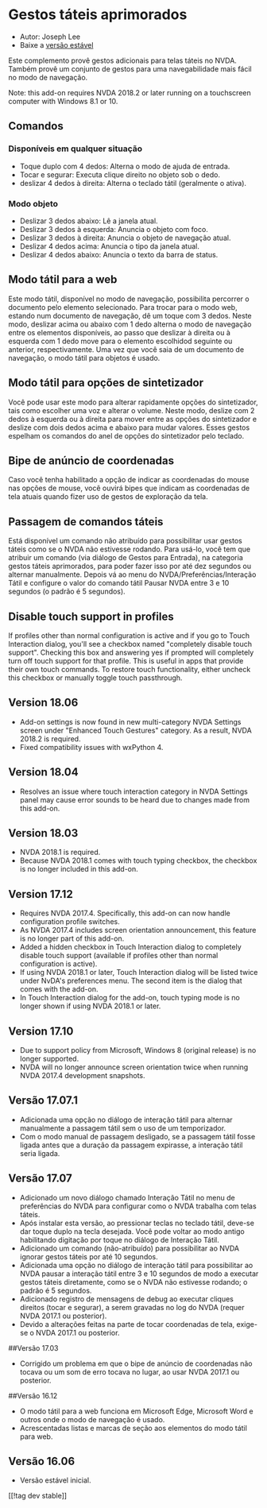 # Gestos táteis aprimorados #

* Autor: Joseph Lee
* Baixe a [versão estável][1]

Este complemento provê gestos adicionais para telas táteis no NVDA. Também
provê um conjunto de gestos para uma navegabilidade mais fácil no modo de
navegação.

Note: this add-on requires NVDA 2018.2 or later running on a touchscreen
computer with Windows 8.1 or 10.

## Comandos

### Disponíveis em qualquer situação

* Toque duplo com 4 dedos: Alterna o modo de ajuda de entrada.
* Tocar e segurar: Executa clique direito no objeto sob o dedo.
* deslizar 4 dedos à direita: Alterna o teclado tátil (geralmente o ativa).

### Modo objeto

* Deslizar 3 dedos abaixo: Lê a janela atual.
* Deslizar 3 dedos à esquerda: Anuncia o objeto com foco.
* Deslizar 3 dedos à direita: Anuncia o objeto de navegação atual.
* Deslizar 4 dedos acima: Anuncia o tipo da janela atual.
* Deslizar 4 dedos abaixo: Anuncia o texto da barra de status.

## Modo tátil para a web

Este modo tátil, disponível no modo de navegação, possibilita percorrer o
documento pelo elemento selecionado. Para trocar para o modo web, estando
num documento de navegação, dê um toque com 3 dedos. Neste modo, deslizar
acima ou abaixo com 1 dedo alterna o modo de navegação entre os elementos
disponíveis, ao passo que deslizar à direita ou à esquerda com 1 dedo move
para o elemento escolhidod seguinte ou anterior, respectivamente. Uma vez
que você saia de um documento de navegação, o modo tátil para objetos é
usado.

## Modo tátil para opções de sintetizador

Você pode usar este modo para alterar rapidamente opções do sintetizador,
tais como escolher uma voz e alterar o volume. Neste modo, deslize com 2
dedos à esquerda ou à direita para mover entre as opções do sintetizador e
deslize com dois dedos acima e abaixo para mudar valores. Esses gestos
espelham os comandos do anel de opções do sintetizador pelo teclado.

## Bipe de anúncio de coordenadas

Caso você tenha habilitado a opção de indicar as coordenadas do mouse nas
opções de mouse, você ouvirá bipes que indicam as coordenadas de tela atuais
quando fizer uso de gestos de exploração da tela.

## Passagem de comandos táteis

Está disponível um comando não atribuído para possibilitar usar gestos
táteis como se o NVDA não estivesse rodando. Para usá-lo, você tem que
atribuir um comando (via diálogo de Gestos para Entrada), na categoria
gestos táteis aprimorados, para poder fazer isso por até dez segundos ou
alternar manualmente. Depois vá ao menu do NVDA/Preferências/Interação Tátil
e configure o valor do comando tátil Pausar NVDA entre 3 e 10 segundos (o
padrão é 5 segundos).

## Disable touch support in profiles

If profiles other than normal configuration is active and if you go to Touch
Interaction dialog, you'll see a checkbox named "completely disable touch
support". Checking this box and answering yes if prompted will completely
turn off touch support for that profile. This is useful in apps that provide
their own touch commands. To restore touch functionality, either uncheck
this checkbox or manually toggle touch passthrough.

## Version 18.06

* Add-on settings is now found in new multi-category NVDA Settings screen
  under "Enhanced Touch Gestures" category. As a result, NVDA 2018.2 is
  required.
* Fixed compatibility issues with wxPython 4.

## Version 18.04

* Resolves an issue where touch interaction category in NVDA Settings panel
  may cause error sounds to be heard due to changes made from this add-on.

## Version 18.03

* NVDA 2018.1 is required.
* Because NVDA 2018.1 comes with touch typing checkbox, the checkbox is no
  longer included in this add-on.

## Version 17.12

* Requires NVDA 2017.4. Specifically, this add-on can now handle
  configuration profile switches.
* As NVDA 2017.4 includes screen orientation announcement, this feature is
  no longer part of this add-on.
* Added a hidden checkbox in Touch Interaction dialog to completely disable
  touch support (available if profiles other than normal configuration is
  active).
* If using NVDA 2018.1 or later, Touch Interaction dialog will be listed
  twice under NvDA's preferences menu. The second item is the dialog that
  comes with the add-on.
* In Touch Interaction dialog for the add-on, touch typing mode is no longer
  shown if using NVDA 2018.1 or later.

## Version 17.10

* Due to support policy from Microsoft, Windows 8 (original release) is no
  longer supported.
* NVDA will no longer announce screen orientation twice when running NVDA
  2017.4 development snapshots.

## Versão 17.07.1

* Adicionada uma opção no diálogo de interação tátil para alternar
  manualmente a passagem tátil sem o uso de um temporizador.
* Com o modo manual de passagem desligado, se a passagem tátil fosse ligada
  antes que a duração da passagem expirasse, a interação tátil seria ligada.

## Versão 17.07

* Adicionado um novo diálogo chamado Interação Tátil no menu de preferências
  do NVDA para configurar como o NVDA trabalha com telas táteis.
* Após instalar esta versão, ao pressionar teclas no teclado tátil, deve-se
  dar toque duplo na tecla desejada. Você pode voltar ao modo antigo
  habilitando digitação por toque no diálogo de Interação Tátil.
* Adicionado um comando (não-atribuído) para possibilitar ao NVDA ignorar
  gestos táteis por até 10 segundos.
* Adicionada uma opção no diálogo de interação tátil para possibilitar ao
  NVDA pausar a interação tátil entre 3 e 10 segundos de modo a executar
  gestos táteis diretamente, como se o NVDA não estivesse rodando; o padrão
  é 5 segundos.
* Adicionado registro de mensagens de debug ao executar cliques direitos
  (tocar e segurar), a serem gravadas no log do NVDA (requer NVDA 2017.1 ou
  posterior).
* Devido a alterações feitas na parte de tocar coordenadas de tela, exige-se
  o NVDA 2017.1 ou posterior.

##Versão 17.03

* Corrigido um problema em que o bipe de anúncio de coordenadas não tocava
  ou um som de erro tocava no lugar, ao usar NVDA 2017.1 ou posterior.

##Versão 16.12

* O modo tátil para a web funciona em Microsoft Edge, Microsoft Word e
  outros onde o modo de navegação é usado.
* Acrescentadas listas e marcas de seção aos elementos do modo tátil para
  web.

## Versão 16.06

* Versão estável inicial.

[[!tag dev stable]]

[1]: https://addons.nvda-project.org/files/get.php?file=ets
